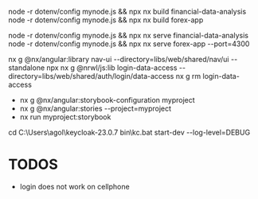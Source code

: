 
node -r dotenv/config mynode.js && npx nx build financial-data-analysis
node -r dotenv/config mynode.js && npx nx build forex-app

node -r dotenv/config mynode.js && npx nx serve financial-data-analysis
node -r dotenv/config mynode.js && npx nx serve forex-app --port=4300

nx g @nx/angular:library nav-ui --directory=libs/web/shared/nav/ui --standalone
npx nx g @nrwl/js:lib login-data-access --directory=libs/web/shared/auth/login/data-access
nx g rm login-data-access


* nx g @nx/angular:storybook-configuration myproject
* nx g @nx/angular:stories --project=myproject
* nx run myproject:storybook

cd C:\Users\agol\keycloak-23.0.7
bin\kc.bat start-dev --log-level=DEBUG

# TODOS
* login does not work on cellphone
